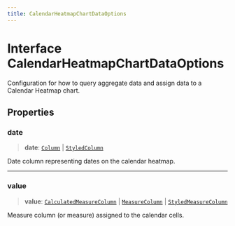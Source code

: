 ```yaml
---
title: CalendarHeatmapChartDataOptions
---
```


# Interface CalendarHeatmapChartDataOptions <Badge type="alpha" text="Alpha" />

Configuration for how to query aggregate data and assign data
to a Calendar Heatmap chart.

## Properties

### date

> **date**: [`Column`](../../sdk-data/interfaces/interface.Column.md) \| [`StyledColumn`](interface.StyledColumn.md)

Date column representing dates on the calendar heatmap.

***

### value

> **value**: [`CalculatedMeasureColumn`](../../sdk-data/interfaces/interface.CalculatedMeasureColumn.md) \| [`MeasureColumn`](../../sdk-data/interfaces/interface.MeasureColumn.md) \| [`StyledMeasureColumn`](interface.StyledMeasureColumn.md)

Measure column (or measure) assigned to the calendar cells.
